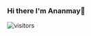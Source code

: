 ### Hi there I'm Ananmay👋
![visitors](https://visitor-badge.glitch.me/badge?page_id=ananmaysuri.visitor-badge)
<!--
**ananmaysuri/ananmaysuri** is a ✨ _special_ ✨ repository because its `README.md` (this file) appears on your GitHub profile.

### Connect with me:

<br/>
<a href="https://www.linkedin.com/in/ananmaysuri/">
  <img align="left" alt="Ananmay | LinkdeIn" width="22px" src="https://cdn.jsdelivr.net/npm/simple-icons@v3/icons/linkedin.svg" />
</a>
<a href="https://www.kaggle.com/ananmaysuri">
  <img align="left" alt="Ananmay | Kaggle" width="22px" src="https://cdn.jsdelivr.net/npm/simple-icons@v3/icons/instagram.svg" />
</a>
<a href="https://www.instagram.com/ananmays/">
  <img align="left" alt="Ananmay | Instagram" width="22px" src="https://cdn.jsdelivr.net/npm/simple-icons@v3/icons/instagram.svg" />
</a>

<br />
<details>
  <summary>:zap: GitHub Stats</summary>
  <img align="left" alt="Ananmay's GitHub Stats" src="https://github-readme-stats.codestackr.vercel.app/api?username=ananmaysuri&show_icons=true&hide_border=true" />
</details>

